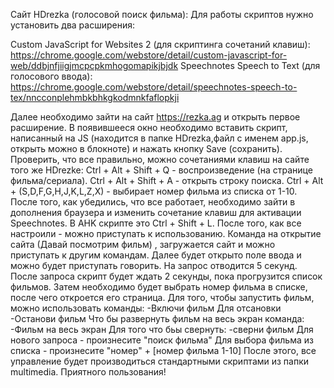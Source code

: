 Сайт HDrezka (голосовой поиск фильма):
Для работы скриптов нужно установить два расширения:

Custom JavaScript for Websites 2 (для скриптинга сочетаний клавиш): https://chrome.google.com/webstore/detail/custom-javascript-for-web/ddbjnfjiigjmcpcpkmhogomapikjbjdk
Speechnotes Speech to Text (для голосового ввода): https://chrome.google.com/webstore/detail/speechnotes-speech-to-tex/nncconplehmbkbhkgkodmnkfaflopkji

Далее необходимо зайти на сайт https://rezka.ag и открыть первое расширение. В появившееся окно необходимо вставить скрипт, написанный на JS (находится в папке HDrezka,файл с именем app.js, открыть можно в блокноте) и нажать кнопку Save (сохранить). Проверить, что все правильно, можно сочетаниями клавиш на сайте того же HDrezke: Ctrl + Alt + Shift + Q - воспроизведение (на странице фильма/сериала). Ctrl + Alt + Shift + A - открыть строку поиска. Ctrl + Alt + (S,D,F,G,H,J,K,L,Z,X) - выбирает номер фильма из списка от 1-10. После того, как убедились, что все работает, необходимо зайти в дополнения браузера и изменить сочетание клавиш для активации Speechnotes. В AHK скрипте это Ctrl + Shift + L. После того, как все настроили - можно приступать к использованию.
Команда на открытие сайта (Давай посмотрим фильм) , загружается сайт и можно приступать к другим командам.
Далее будет открыто поле ввода и можно будет приступать говорить.
На запрос отводится 5 секунд.
После запроса скрипт будет ждать 2 секунды, пока прогрузится список фильмов. Затем необходимо будет выбрать номер фильма в списке, после чего откроется его страница.
Для того, чтобы запустить фильм, можно использовать команды:
-Включи фильм
Для отсановки
-Останови фильм
Что бы развернуть фильм на весь экран команда:
-Фильм на весь экран
Для того что бьы свернуть:
-сверни фильм
Для нового запроса - произнесите "поиск фильма"
Для выбора фильма из списка - произнесите "номер" + [номер фильма 1-10]
После этого, все управление будет производиться стандартными скриптами из папки multimedia.
Приятного пользования!
